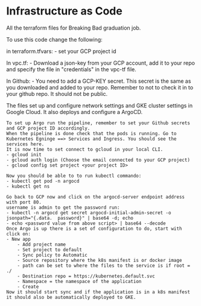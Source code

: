 # Infrastructure as Code

All the terraform files for Breaking Bad graduation job.

To use this code change the following:

in terraform.tfvars:
    - set your GCP project id

In vpc.tf:
    - Download a json-key from your GCP account, add it to your repo and specify the file in "credentials" in the vpc-tf file.

In Github:
    - You need to add a GCP-KEY secret. This secret is the same as you downloaded and added to your repo. Remember to not to check it in to your github repo. It should not be public.

The files set up and configure network settings and GKE cluster settings in Google Cloud. It also deploys and configure a ArgoCD.

    To set up Argo run the pipeline, remember to set your Github secrets and GCP project ID accordingly.
    When the pipeline is done check that the pods is running. Go to Kubernetes Egninge ==> Services and Ingress. You should see the services here.
    It is now time to set connect to gcloud in your local CLI. 
    - gcloud init
    - gcloud auth login (Choose the email connected to your GCP project)
    - gcloud config set project <your project ID>

    Now you should be able to to run kubectl commando:
    - kubectl get pod -n argocd
    - kubectl get ns
    
    Go back to GCP now and click on the argocd-server endpoint address with port 80.
    username is admin to get the password run:
    - kubectl -n argocd get secret argocd-initial-admin-secret -o jsonpath="{.data.  password}" | base64 -d; echo
    - echo <password value from above script> | base64 --decode
    Once Argo is up there is a set of configuration to do, start with click on:
    - New app
        - Add project name
        - Set project to default
        - Sync policy to Automatic
        - Source repository where the k8s manifest is or docker image
        - path can be set to where the files to the service is if root = ./
        - Destination repo = https://kubernetes.default.svc
        - Namespace = the namespace of the application
        - Create
    Now it should start sync and if the application is in a k8s manifest it should also be automatically deployed to GKE.
